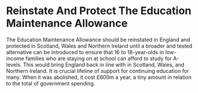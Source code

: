 Reinstate And Protect The Education Maintenance Allowance
=========================================================

The Education Maintenance Allowance should be reinstated in England and 
protected in Scotland, Wales and Northern Ireland until a broader and 
tested alternative can be introduced to ensure that 16 to 18-year-olds 
in low-income families who are staying on at school can afford to study 
for A-levels. This would bring England back in line with in Scotland, 
Wales, and Northern Ireland. It is crucial lifeline of support for 
continuing education for many. When it was abolished, it cost £600m a 
year, a tiny amount in relation to the total of government spending.